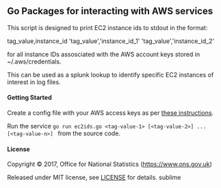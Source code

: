 ## Go Packages for interacting with AWS services

This script is designed to print EC2 instance ids to stdout in the format:

tag_value,instance_id
'tag_value','instance_id_1'
'tag_value','instance_id_2'

for all instance IDs assosciated with the AWS account keys stored in ~/.aws/credentials.

This can be used as a splunk lookup to identify specific EC2 instances of interest in log files.

#### Getting Started

Create a config file with your AWS access keys as per [these instructions](http://docs.aws.amazon.com/cli/latest/userguide/cli-chap-getting-started.html#cli-multiple-profiles).

Run the service `go run ec2ids.go <tag-value-1> [<tag-value-2>] ... [<tag-value-n>] ` from the source code.

#### License

Copyright ©‎ 2017, Office for National Statistics (https://www.ons.gov.uk)

Released under MIT license, see [LICENSE](LICENSE.md) for details.
sublime 
